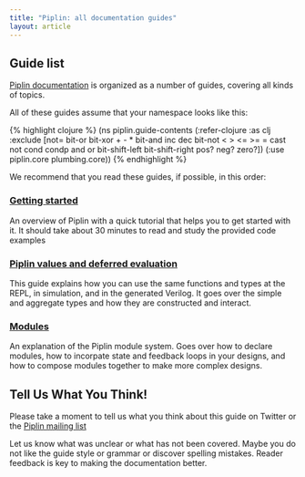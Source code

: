 ```yaml
---
title: "Piplin: all documentation guides"
layout: article
---
```


## Guide list

[Piplin documentation](http://piplin.org) is organized as a number of guides, covering all kinds of topics.

All of these guides assume that your namespace looks like this:

{% highlight clojure %}
(ns piplin.guide-contents
  (:refer-clojure :as clj :exclude [not= bit-or bit-xor + - * bit-and inc dec bit-not < > <= >= = cast not cond condp and or bit-shift-left bit-shift-right pos? neg? zero?])
  (:use piplin.core plumbing.core))
{% endhighlight %}


We recommend that you read these guides, if possible, in this order:

###  [Getting started](/articles/intro.html)

An overview of Piplin with a quick tutorial that helps you to get started with it. It should take about
30 minutes to read and study the provided code examples

###  [Piplin values and deferred evaluation](/articles/deferred-evaluation.html)

This guide explains how you can use the same functions and types at the REPL, in simulation, and in the generated Verilog. It goes over the simple and aggregate types and how they are constructed and interact.

###  [Modules](/articles/modules.html)

An explanation of the Piplin module system. Goes over how to declare modules, how to incorpate state and feedback loops in your designs, and how to compose modules together to make more complex designs.

## Tell Us What You Think!

Please take a moment to tell us what you think about this guide on Twitter or the [Piplin mailing list](https://groups.google.com/forum/#!forum/piplin)

Let us know what was unclear or what has not been covered. Maybe you do not like the guide style or grammar or discover spelling mistakes. Reader feedback is key to making the documentation better.
